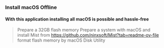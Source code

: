 ### Install macOS Offline
#### With this application installing all macOS is possible and hassle-free
>Prepare a 32GB flash memory
>Prepare a system with macOS and install Mist from https://github.com/ninxsoft/Mist?tab=readme-ov-file
>format flash memory by macOS Disk Utility
>
